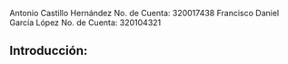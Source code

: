Antonio Castillo Hernández          No. de Cuenta: 320017438
Francisco Daniel García López       No. de Cuenta: 320104321
## Introducción:
